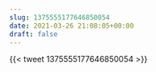```yaml
---
slug: 1375555177646850054
date: 2021-03-26 21:08:05+00:00
draft: false
---
```


{{< tweet 1375555177646850054 >}}
